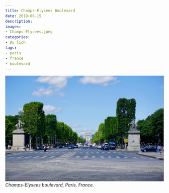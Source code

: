 ```yaml
---
title: Champs-Elysees Boulevard
date: 2019-06-15
description:
images:
- Champs-Elysees.jpeg
categories:
- Du lịch
tags:
- paris
- france
- boulevard
---
```

![Champs-Elysees Boulevard](/2019/06/15/Champs-Elysees.jpeg)
*Champs-Elysees boulevard, Paris, France.*
